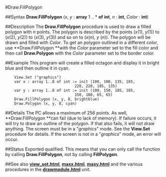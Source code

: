 
#Draw.FillPolygon

##Syntax
**Draw.FillPolygon** (_x_, _y_  : **array** 1 .. * **of** **int**, _n_ : **int**, _Color_ : **int**)



##Description
The **Draw.FillPolygon** procedure is used to draw a filled polygon with _n_ points. The polygon is described by the points (_x_(1), _y_(1)) to (_x_(2), _y_(2)) to (_x_(3), _y_(3)) and so on to (_x_(_n_), _y_ (_n_)). The polygon will be drawn and filled with _Color_. 
To get an polygon outlined in a different color, use **Draw.FillPolygon **with the _Color_ parameter set to the fill color and then call **Draw.Polygon** with the _Color_ parameter set to the border color.



##Example
This program will create a filled octagon and display it in bright blue and then outline it in cyan.


        View.Set ("graphics")
        var x : array 1..8 of int := init (100, 100, 135, 185, 
                                   220, 220, 185, 135)
        var y : array 1..8 of int := init (100, 150, 185, 185,
                                   150, 100, 65, 65)
        Draw.FillPolygon (x, y, 8, brightblue)
        Draw.Polygon (x, y, 8, cyan)
##Details
The PC allows a maximum of 256 points. As well, **Draw.FillPolygon  **can fail (due to lack of memory). If failure occurs, it will try to draw an outline of the polygon. If that also fails, it will not draw anything. 
The screen must be in a "_graphics_" mode. See the **View.Set** procedure for details. If the screen is not in a "_graphics_" mode, an error will occur.



##Status
Exported qualified.
This means that you can only call the function by calling **Draw.FillPolygon**, not by calling **FillPolygon**.



##See also
**[view_set.html](View.Set)**, **[maxx.html](maxx)**, **[maxy.html](maxy)** and the various procedures in the **[drawmodule.html](Draw)** unit.


